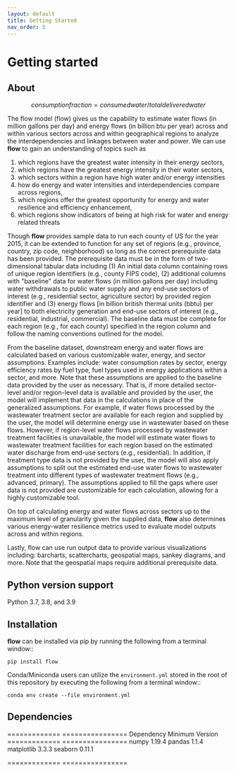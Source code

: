 ```yaml
---
layout: default
title: Getting Started
nav_order: 3
---
```



# Getting started


## About

$$consumption fraction = consumed water/total delivered water$$

The flow model (flow) gives us the capability to estimate water flows (in million gallons per day) and energy flows (in billion btu per year) across and within various sectors across and within geographical regions to analyze the interdependencies and linkages between water and power. We can use **flow** to gain an understanding of topics such as
1. which regions have the greatest water intensity in their energy sectors,
2. which regions have the greatest energy intensity in their water sectors,
3. which sectors within a region have high water and/or energy intensities
4. how do energy and water intensities and interdependencies compare across regions,
5. which regions  offer the greatest opportunity for energy and water resilience and efficiency enhancement,
6. which regions show indicators of being at high risk for water and energy related threats

Though **flow** provides sample data to run each county of US for the year 2015, it can be extended to function for any set of regions (e.g., province, country, zip code, neighborhood) so long as the correct prerequisite data has been provided. The prerequisite data must be in the form of two-dimensional tabular data including (1) An initial data column containing rows of unique region identifiers (e.g., county FIPS code), (2) additional columns with "baseline" data for water flows (in million gallons per day) including water withdrawals to public water supply and any end-use sectors of interest (e.g., residential sector, agriculture sector) by provided region identifier and (3) energy flows [in billion british thermal units (bbtu) per year] to both electricity generation and end-use sectors of interest (e.g., residential, industrial, commercial). The baseline data must be complete for each region (e.g., for each county) specified in the region column and follow the naming conventions outlined for the model.

From the baseline dataset, downstream energy and water flows are calculated based on various customizable water, energy, and sector assumptions. Examples include: water consumption rates by sector, energy efficiency rates by fuel type, fuel types used in energy applications within a sector, and more. Note that these assumptions are applied to the baseline data provided by the user as necessary. That is, if more detailed sector-level and/or region-level data is available and provided by the user, the model will implement that data in the calculations in place of the generalized assumptions. For example, if water flows processed by the wastewater treatment sector are available for each region and supplied by the user, the model will determine energy use in wastewater based on these flows. However, if region-level water flows processed by wastewater treatment facilities is unavailable, the model will estimate water flows to wastewater treatment facilities for each region based on the estimated water discharge from end-use sectors (e.g., residential). In addition, if treatment type data is not provided by the user, the model will also apply assumptions to split out the estimated end-use water flows to wastewater treatment into different types of wastewater treatment flows (e.g., advanced, primary). The assumptions applied to fill the gaps where user data is not provided are customizable for each calculation, allowing for a highly customizable tool.

On top of calculating energy and water flows across sectors up to the maximum level of granularity given the supplied data, **flow** also determines various energy-water resilience metrics used to evaluate model outputs across and within regions.

Lastly, flow can use run output data to provide various visualizations including: barcharts, scattercharts, geospatial maps, sankey diagrams, and more. Note that the geospatial maps require additional prerequisite data.




## Python version support

Python 3.7, 3.8, and 3.9


## Installation

**flow** can be installed via pip by running the following from a terminal window::

    pip install flow

Conda/Miniconda users can utilize the ``environment.yml`` stored in the root of this repository by executing the following from a terminal window::

    conda env create --file environment.yml


## Dependencies

=============   ================
Dependency      Minimum Version
=============   ================
numpy           1.19.4
pandas          1.1.4
matplotlib      3.3.3
seaborn         0.11.1

=============   ================
